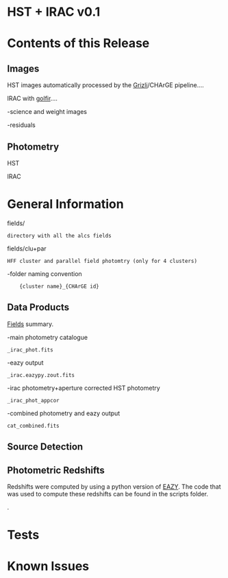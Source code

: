 
HST + IRAC v0.1
===============


Contents of this Release
========================


Images
------

HST images automatically processed by the [Grizli](https://github.com/gbrammer/grizli)/CHArGE pipeline....

IRAC with [golfir](https://github.com/gbrammer/golfir)....

-science and weight images

-residuals

Photometry
----------

HST

IRAC

General Information
===================

fields/

	directory with all the alcs fields

fields/clu+par

	HFF cluster and parallel field photomtry (only for 4 clusters)

-folder naming convention

        {cluster name}_{CHArGE id}

Data Products
-------------

[Fields](./fields.md) summary.

-main photometry catalogue

	_irac_phot.fits

-eazy output

	_irac.eazypy.zout.fits

-irac photometry+aperture corrected HST photometry

	_irac_phot_appcor

-combined photometry and eazy output

	cat_combined.fits


Source Detection
----------------




Photometric Redshifts
---------------------
Redshifts were computed by using a python version of [EAZY](https://github.com/gbrammer/eazy-py).
The code that was used to compute these redshifts can be found in the scripts folder.

.

Tests
=====

Known Issues
============

